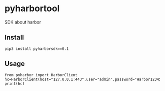 # pyharbortool
SDK about harbor
## Install
```
pip3 install pyharborsdk==0.1
```
## Usage
```
from pyharbor import HarborClient
hc=HarborClient(host="127.0.0.1:443",user="admin",password="Harbor12345",protocol="https")
print(hc)
```
